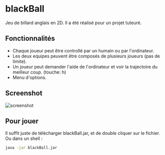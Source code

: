 blackBall
=========

Jeu de billard anglais en 2D. Il a été réalisé pour un projet tuteuré.

Fonctionnalités
---------------
   * Chaque joueur peut être controllé par un humain ou par l'ordinateur.
   * Les deux equipes peuvent être composés de plusieurs joueurs (pas de limite).
   * Un joueur peut demander l'aide de l'ordinateur et voir la trajectoire
   du meilleur coup. (touche: h)
   * Menu d'options.

Screenshot
----
![screenshot](https://raw.github.com/4bcxyz/blackBall/master/screenshot.png)

Pour jouer
---
Il suffit juste de télécharger blackBall.jar, et de double cliquer sur le fichier.
Ou dans un shell :
```bash
java -jar blackBall.jar
```
